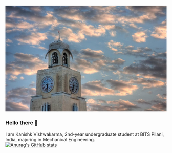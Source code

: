 ![BITS Pilani](bits.jpg)
<br>
### Hello there 👋
I am Kanishk Vishwakarma, 2nd-year undergraduate student at BITS Pilani, India, majoring in Mechanical Engineering. 
<br>
[![Anurag's GitHub stats](https://github-readme-stats.vercel.app/api?username=Kanishk598)](https://github.com/anuraghazra/github-readme-stats)





<!--
**Kanishk598/Kanishk598** is a ✨ _special_ ✨ repository because its `README.md` (this file) appears on your GitHub profile.

Here are some ideas to get you started:

- 🔭 I’m currently working on ...
- 🌱 I’m currently learning ...
- 👯 I’m looking to collaborate on ...
- 🤔 I’m looking for help with ...
- 💬 Ask me about ...
- 📫 How to reach me: ...
- 😄 Pronouns: ...
- ⚡ Fun fact: ...
-->

